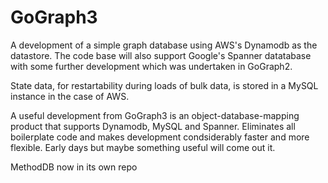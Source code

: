 # GoGraph3

A  development of a simple graph database using AWS's Dynamodb as the datastore. The code base will also support Google's Spanner datatabase with some further development which was undertaken in GoGraph2. 

State data, for restartability during loads of bulk data, is stored in a MySQL instance in the case of AWS.

A useful development from GoGraph3 is an object-database-mapping product that supports Dynamodb, MySQL and Spanner. Eliminates all boilerplate code and makes development condsiderably faster and more flexible. Early days but maybe something useful will come out it.

MethodDB now in its own repo
